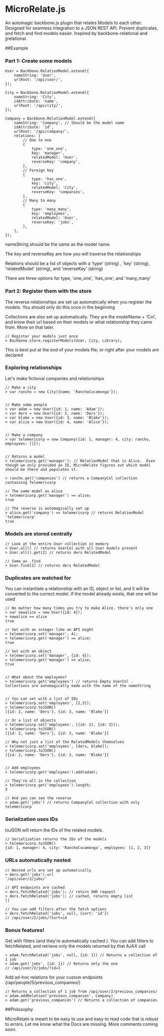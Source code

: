 MicroRelate.js
==============

An automagic backbone.js plugin that relates Models to each other. Designed for seamless integration to a JSON REST API.  Prevent duplicates, and fetch and find models easier. Inspired by backbone-relational and jjrelational.

##Example

### Part 1: Create some models

```
User = Backbone.RelationModel.extend({
    nameString: 'User',
    urlRoot: '/api/user/',
});

City = Backbone.RelationModel.extend({
    nameString: 'City',
    idAttribute: 'name',
    urlRoot: '/api/city/',
});

Company = Backbone.RelationModel.extend({
    nameString: 'Company', // Should be the model name
    idAttribute: 'id',
    urlRoot: '/api/company/',
    relations: [
        // One to one
        {
            type: 'one_one',
            key: 'manager',
            relatedModel: 'User',
            reverseKey: 'company',
        },
        // Foreign key
        {
            type: 'has_one',
            key: 'city',
            relatedModel: 'City',
            reverseKey: 'companies',
        },
        // Many to many
        {
            type: 'many_many',
            key: 'employees',
            relatedModel: 'User',
            reverseKey: 'jobs',
        },
    ],
});
```
nameString should be the same as the model name.

The key and reverseKey are how you will traverse the relationships

Relations should be a list of objects with a 'type' (string) , 'key' (string), 'relatedModel' (string), and 'reverseKey' (string)

There are three options for type, 'one_one', 'has_one', and 'many_many'

### Part 2: Register them with the store

The reverse relationships are set up automatically when you register the models.  You should only do this once in the beginning

Collections are also set up automatically.  They are the modelName + 'Col', and know their url based on their models or what relationship they came from.  More on that later.

```
// Register your models just once
> Backbone.store.registerModels(User, City, Library);

```
This is best put at the end of your models file, or right after your models are declared

### Exploring relationships

Let's make fictional companies and relationships


```
// Make a city
> var rancho = new City({name: 'RanchoCucamonga'});


// Make some people
> var adam = new User({id: 1, name: 'Adam'});
> var ders = new User({id: 2, name: 'Ders'});
> var blake = new User({id: 3, name: 'Blake'});
> var alice = new User({id: 4, name: 'Alice'});


// Make a company
> var telemericorp = new Company({id: 1, manager: 4, city: rancho, employees: []});


// Returns a model
> telemericorp.get('manager'); // RelationModel that is Alice.  Even though we only provided an ID, MicroRelate figures out which model should be there and populates it.

> rancho.get('companies') // returns a CompanyCol collection containing Telemericorp

// The same model as alice
> telemericorp.get('manager') == alice;
true

// The reverse is automagically set up
> alice.get('company') == telemericorp // returns RelationModel 'telemericorp'
true
```

### Models are stored centrally

```
// Look at the entire User collection in memory
> User.all() // returns UserCol with all User models present
> User.all().get(2) // returns ders RelatedModel

// Same as .find
> User.find(2) // returns ders RelatedModel
```


### Duplicates are watched for

You can instantiate a relationship with an ID, object or list, and it will be converted to the correct model.  If the model already exists, that one will be used

```
// No matter how many times you try to make Alice, there's only one
> var newalice = new User({id: 4});
> newalice == alice
true

// Set with an integer like an API might
> telemericorp.set('manager', 4);
> telemericorp.get('manager') == alice;
true

// Set with an object
> telemericorp.set('manager', {id: 4});
> telemericorp.get('manager') == alice;
true


// What about the employees?
> telemericorp.get('employees') // returns Empty UserCol .  Collections are automagically made with the name of the nameString


// You can set with a list of IDs
> telemericorp.set('employees', [2,3]);
> telemericorp.toJSON()
[{id: 2, name: 'Ders'}, {id: 3, name: 'Blake'}]

// Or a list of objects
> telemericorp.set('employees', [{id: 2}, {id: 3}]);
> telemericorp.toJSON()
[{id: 2, name: 'Ders'}, {id: 3, name: 'Blake'}]

// Why not just a list of the RelatedModels themselves
> telemericorp.set('employees', [ders, blake]);
> telemericorp.toJSON()
[{id: 2, name: 'Ders'}, {id: 3, name: 'Blake'}]


// Add employees
> telemericorp.get('employees').add(adam);

// They're all in the collection
> telemericorp.get('employees').length;
3

// And you can see the reverse
> adam.get('jobs') // returns CompanyCol collection with only telemericorp
```


### Serialization uses IDs

toJSON will return the IDs of the related models.

```
// Serialization returns the IDs of the models
> telemericorp.toJSON() 
{id: 1, manager: 4, city: 'RanchoCucamonga', employees: [1, 2, 3]}
```


### URLs automatically nested


```
// Nested urls are set up automatically
> ders.get('jobs').url
'/api/user/2/jobs/'

// API endpoints are cached
> ders.fetchRelated('jobs'); // return XHR request
> ders.fetchRelated('jobs'); // cached, returns empty list
[]

// You can add filters after the fetch options
> ders.fetchRelated('jobs', null, {sort: 'id'})
// /api/user/2/jobs/?sort=id
```

### Bonus features!

Get with filters (and they're automatically cached ).  You can add filters to fetchRelated, and retrieve only the models returned by that AJAX call

```
> adam.fetchRelated('jobs', null, {id: 1}) // Returns a collection of 1 job
> adam.get('jobs', {id: 1}) // Returns only the one
// /api/user/2/jobs/?id=1
```


Add ad-hoc relations for your custom endpoints (/api/people/5/previous_companies/)

```
// Returns a collection of 1 job from /api/user/2/previous_companies/
> adam.addRelation('previous_companies', Company) 
> adam.get('previous_companies') // Returns a collection of companies
```

##Philosophy

MicroRelate is meant to be easy to use and easy to read code that is robust to errors.  Let me know what the Docs are missing.  More comments coming soon.
